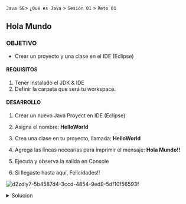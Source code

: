  

`Java SE`> `¿Qué es Java` > `Sesión 01` > `Reto 01`	

## Hola Mundo 

### OBJETIVO 

- Crear un proyecto y una clase en el IDE (Eclipse)

#### REQUISITOS 

1. Tener instalado el JDK & IDE
2. Definir la carpeta que será tu workspace.


#### DESARROLLO

1. Crear un nuevo Java Proyect en IDE (Eclipse)
2. Asigna el nombre: <b>HelloWorld</b>
3. Crea una clase en tu proyecto, llamada: <b>HelloWorld</b>
4. Agrega las líneas necearias para imprimir el mensaje: <b>Hola Mundo!!</b>
5. Ejecuta y observa la salida en Console

3. Si llegaste hasta aquí, Felicidades!!

![d2zdiy7-5b4587d4-3ccd-4854-9ed9-5df10f56593f](https://user-images.githubusercontent.com/56565204/66867202-6ad8c200-ef60-11e9-9f73-c434bd3f8eef.png)

<details>
	<summary>Solucion</summary>
	<p> 1. Crear un nuevo JavaProyect en Eclipse </p>
	<p> 2. Asignarle el nombre HelloWorld </p>
	<p> 3. Crear una clase, asignarle el nombre HelloWorld </p>
	<p> 4. Ejecutar Proyecto </p>
</details> 
